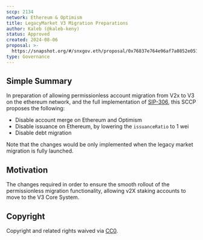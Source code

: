 ```yaml
---
sccp: 2134
network: Ethereum & Optimism
title: LegacyMarket V3 Migration Preparations
author: Kaleb (@kaleb-keny)
status: Approved
created: 2024-08-06
proposal: >-
  https://snapshot.org/#/snxgov.eth/proposal/0x76837e764e96af7a0852e051776b50bbaccdd734b7fd552fe153261eb28d3312
type: Governance
---
```


<!--You can leave these HTML comments in your merged SCCP and delete the visible duplicate text guides, they will not appear and may be helpful to refer to if you edit it again. This is the suggested template for new SCCPs. Note that an SCCP number will be assigned by an editor. When opening a pull request to submit your SCCP, please use an abbreviated title in the filename, `sccp-draft_title_abbrev.md`. The title should be 44 characters or less.-->

## Simple Summary

<!--"If you can't explain it simply, you don't understand it well enough." Provide a simplified and layman-accessible explanation of the SCCP.-->

In preparation of allowing permissionless account migration from V2x to V3 on the ethereum network, and the full implementation of [SIP-306](https://sips.synthetix.io/sips/sip-306/), this SCCP proposes the following:
- Disable account merge on Ethereum and Optimism
- Disable issuance on Ethereum, by lowering the `issuanceRatio` to 1 wei
- Disable debt migration

Note that the changes would be only implemented when the legacy market migration is fully launched.

## Motivation

<!--The motivation is critical for SCCPs that want to update variables within Synthetix. It should clearly explain why the existing variable is not incentive aligned. SCCP submissions without sufficient motivation may be rejected outright.-->

The changes required in order to ensure the smooth rollout of the permissionless migration functionality, allowing v2X staking accounts to move to the V3 Core System.

## Copyright

Copyright and related rights waived via [CC0](https://creativecommons.org/publicdomain/zero/1.0/).
